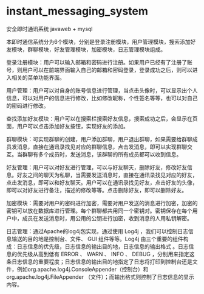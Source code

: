 # instant_messaging_system
安全即时通讯系统   javaweb + mysql

本即时通信系统分为6个模块，分别是登录注册模块，用户管理模块，搜索添加好友模块，群聊模块，好友管理模块，加密模块，日志管理模块组成。

登录注册模块：用户可以输入邮箱和密码进行注册。如果用户已经有了注册了账号，则用户可以在前端界面输入自己的邮箱和密码登录，登录成功之后，则可以进入相关的菜单功能界面。

用户管理：用户可以对自身的账号信息进行管理，当点击头像时，可以显示出个人信息，可以对用户的信息进行修改，比如修改昵称，个性签名等等，也可以对自己的密码进行修改。

查找添加好友模块：用户可以在搜索栏搜索好友信息，搜索成功之后，会显示在页面，用户可以点击添加好友按钮，实现好友的添加。

群聊模块：可实现群聊的创建，用户添加群聊，用户退出群聊，如果需要给群聊成员发消息，直接在通讯录找见对应的群聊信息，点击发消息，即可以实现群聊交互。当群聊有多个成员时，发送消息，该群聊的所有成员都可以收到信息。

好友管理：用户可以对好友进行管理，可以与好友聊天，删除好友，修改好友信息。好友之间的聊天为私聊，当需要发送消息时，直接在通讯录找见对应的好友，点击发消息，即可以和好友聊天。用户可以在通讯录找见好友，点击好友的头像，即可以对好友进行备注，描述的修改等等。点击删除好友，即可以删除好友。

加密模块：需要对用户的密码进行加密，需要对用户发送的消息进行加密，加密的密钥可以放在数据库进行管理。每个群聊都共用同一个密钥对。密钥保存在每个用户中，成员在发送消息时，用公用的公钥进行加密，收到消息的人用私钥解密。

日志管理：通过Apache的log4j包实现，通过使用 Log4j ，我们可以控制日志信息输送的目的地是控制台、文件、 GUI 组件等等。Log4j 由三个重要的组件构成：日志信息的优先级，日志信息的输出目的地，日志信息的输出格式 。日志信息的优先级从高到低有 ERROR 、 WARN 、 INFO 、 DEBUG ，分别用来指定这条日志信息的重要程度；日志信息的输出目的地指定了日志将打印到控制台还是文件，例如org.apache.log4j.ConsoleAppender（控制台）和org.apache.log4j.FileAppender （文件）；而输出格式则控制了日志信息的显示内容。


